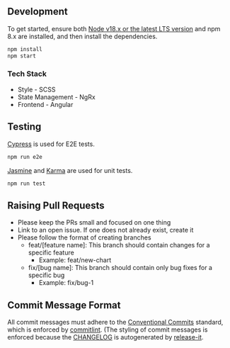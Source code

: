 ## Development

To get started, ensure both [Node v18.x or the latest LTS version](https://nodejs.org) and npm 8.x are installed, and then install the dependencies.

```bash
npm install
npm start
```

### Tech Stack

- Style - SCSS
- State Management - NgRx
- Frontend - Angular

## Testing

[Cypress](https://www.cypress.io/) is used for E2E tests.

```bash
npm run e2e
```

[Jasmine](https://jasmine.github.io/) and [Karma](https://karma-runner.github.io/6.4/index.html) are used for unit tests.

```bash
npm run test
```

## Raising Pull Requests

- Please keep the PRs small and focused on one thing
- Link to an open issue. If one does not already exist, create it
- Please follow the format of creating branches
  - feat/[feature name]: This branch should contain changes for a specific feature
    - Example: feat/new-chart
  - fix/[bug name]: This branch should contain only bug fixes for a specific bug
    - Example: fix/bug-1

## Commit Message Format

All commit messages must adhere to the [Conventional Commits](https://www.conventionalcommits.org/en/v1.0.0/) standard, which is enforced by [commitlint](https://commitlint.js.org/). (The styling of commit messages is enforced because the [CHANGELOG](https://github.com/grantwforsythe/custom-reports-for-ynab/blob/main/CHANGELOG.md) is autogenerated by [release-it](https://github.com/release-it/conventional-changelog).
